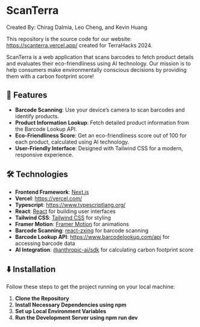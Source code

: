 # ScanTerra

Created By: Chirag Dalmia, Leo Cheng, and Kevin Huang

This repository is the source code for our website: https://scanterra.vercel.app/ created for TerraHacks 2024.

ScanTerra is a web application that scans barcodes to fetch product details and evaluates their eco-friendliness using AI technology. Our mission is to help consumers make environmentally conscious decisions by providing them with a carbon footprint score! 

## 🚀 Features

- **Barcode Scanning**: Use your device’s camera to scan barcodes and identify products.
- **Product Information Lookup**: Fetch detailed product information from the Barcode Lookup API.
- **Eco-Friendliness Score**: Get an eco-friendliness score out of 100 for each product, calculated using AI technology.
- **User-Friendly Interface**: Designed with Tailwind CSS for a modern, responsive experience.

## 🛠️ Technologies

- **Frontend Framework**: [Next.js](https://nextjs.org/)
- **Vercel**: https://vercel.com/ 
- **Typescript**: https://www.typescriptlang.org/
- **React**: [React](https://reactjs.org/) for building user interfaces
- **Tailwind CSS**: [Tailwind CSS](https://tailwindcss.com/) for styling
- **Framer Motion**: [Framer Motion](https://www.framer.com/api/motion/) for animations
- **Barcode Scanning**: [react-zxing](https://github.com/nuxt-community/zxing) for barcode scanning
- **Barcode Lookup API**: https://www.barcodelookup.com/api for accessing barcode data
- **AI Integration**: [@anthropic-ai/sdk](https://docs.anthropic.com/) for calculating carbon footprint score


## ⬇️ Installation

Follow these steps to get the project running on your local machine:

1. **Clone the Repository**
2. **Install Necessary Dependencies using npm**
3. **Set up Local Environment Variables**
4. **Run the Development Server using npm run dev**